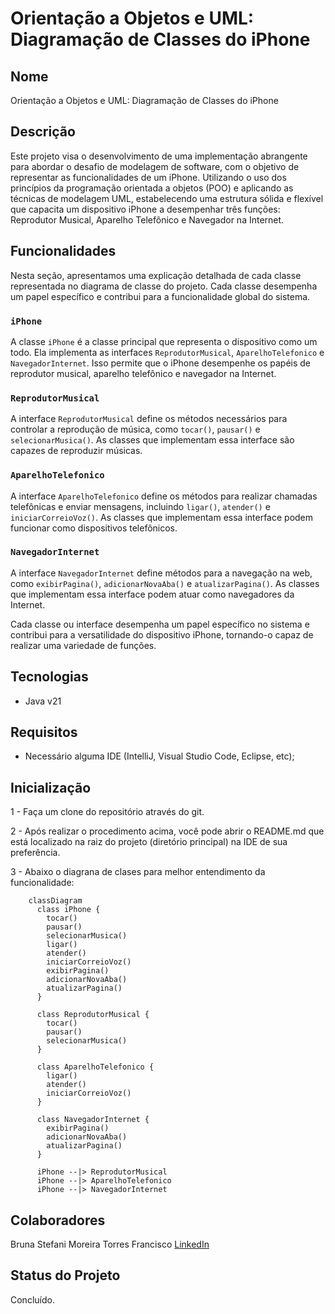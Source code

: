 # Orientação a Objetos e UML: Diagramação de Classes do iPhone 

## Nome
Orientação a Objetos e UML: Diagramação de Classes do iPhone

## Descrição
Este projeto visa o desenvolvimento de uma implementação abrangente para abordar o desafio de modelagem de software, com o objetivo de representar as funcionalidades 
de um iPhone. Utilizando o uso dos princípios da programação orientada a objetos (POO) e aplicando as técnicas de modelagem UML, estabelecendo uma estrutura sólida 
e flexível que capacita um dispositivo iPhone a desempenhar três funções: Reprodutor Musical, Aparelho Telefônico e Navegador na Internet.

## Funcionalidades
Nesta seção, apresentamos uma explicação detalhada de cada classe representada no diagrama de classe do projeto. Cada classe desempenha um papel específico e contribui para a funcionalidade global do sistema.

### `iPhone`

A classe `iPhone` é a classe principal que representa o dispositivo como um todo. Ela implementa as interfaces `ReprodutorMusical`, `AparelhoTelefonico` e `NavegadorInternet`. Isso permite que o iPhone desempenhe os papéis de reprodutor musical, aparelho telefônico e navegador na Internet.

### `ReprodutorMusical`

A interface `ReprodutorMusical` define os métodos necessários para controlar a reprodução de música, como `tocar()`, `pausar()` e `selecionarMusica()`. As classes que implementam essa interface são capazes de reproduzir músicas.

### `AparelhoTelefonico`

A interface `AparelhoTelefonico` define os métodos para realizar chamadas telefônicas e enviar mensagens, incluindo `ligar()`, `atender()` e `iniciarCorreioVoz()`. As classes que implementam essa interface podem funcionar como dispositivos telefônicos.

### `NavegadorInternet`

A interface `NavegadorInternet` define métodos para a navegação na web, como `exibirPagina()`, `adicionarNovaAba()` e `atualizarPagina()`. As classes que implementam essa interface podem atuar como navegadores da Internet.

Cada classe ou interface desempenha um papel específico no sistema e contribui para a versatilidade do dispositivo iPhone, tornando-o capaz de realizar uma variedade de funções.

## Tecnologias
- Java v21

## Requisitos
- Necessário alguma IDE (IntelliJ, Visual Studio Code, Eclipse, etc);

## Inicialização
1 - Faça um clone do repositório através do git.

2 - Após realizar o procedimento acima, você pode abrir o README.md que está localizado na raiz do projeto (diretório principal) na IDE de sua preferência.

3 - Abaixo o diagrana de clases para melhor entendimento da funcionalidade:

```mermaid
    classDiagram
      class iPhone {
        tocar()
        pausar()
        selecionarMusica()
        ligar()
        atender()
        iniciarCorreioVoz()
        exibirPagina()
        adicionarNovaAba()
        atualizarPagina()
      }
    
      class ReprodutorMusical {
        tocar()
        pausar()
        selecionarMusica()
      }
    
      class AparelhoTelefonico {
        ligar()
        atender()
        iniciarCorreioVoz()
      }
    
      class NavegadorInternet {
        exibirPagina()
        adicionarNovaAba()
        atualizarPagina()
      }
    
      iPhone --|> ReprodutorMusical
      iPhone --|> AparelhoTelefonico
      iPhone --|> NavegadorInternet
```

## Colaboradores
Bruna Stefani Moreira Torres Francisco <a href="https://www.linkedin.com/in/bruna-moreira-torres-francisco/" target="_blank">LinkedIn</a>

## Status do Projeto
Concluído.
